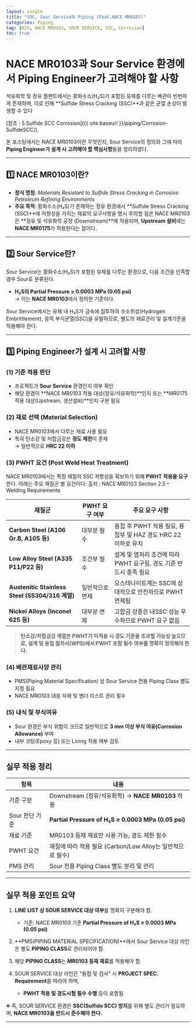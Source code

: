```yaml
---
layout: single
title: "SSC, Sour Service와 Piping (Feat.NACE MR0103)"
categories: Piping
tag: [H2S, NACE MR0103, SOUR SERVICE, SSC, Corrosion]
toc: true
---
```


# NACE MR0103과 Sour Service 환경에서 Piping Engineer가 고려해야 할 사항

석유화학 및 정유 플랜트에서는 황화수소(H₂S)가 포함된 유체를 다루는 배관이 빈번하게 존재하며, 이로 인해 **Sulfide Stress Cracking (SSC)**과 같은 균열 손상이 발생할 수 있다 

[참조 : 5.Sulfide SCC Corrosion]({{ site.baseurl }}/piping/Corrosion-SulfideSCC/). 

본 포스팅에서는 NACE MR0103이란 무엇인지, Sour Service의 정의와 그에 따라 **Piping Engineer가 설계 시 고려해야 할 핵심사항**들을 정리하였다.

---

## 1️⃣ NACE MR0103이란?

- **정식 명칭**: *Materials Resistant to Sulfide Stress Cracking in Corrosive Petroleum Refining Environments*
- **주요 목적**: 황화수소(H₂S)가 존재하는 정유 환경에서 **Sulfide Stress Cracking (SSC)**에 저항성을 가지는 재료의 요구사항을 명시
주의할 점은 NACE MR0103은 **정유 및 석유화학 공정 (Downstream)**에 적용되며, **Upstream 설비**에는 **NACE MR0175**가 적용된다는 점이다.

---

## 2️⃣ Sour Service란?

Sour Service는 황화수소(H₂S)가 포함된 유체를 다루는 환경으로, 다음 조건을 만족할 경우 Sour로 분류된다.

- **H₂S의 Partial Pressure ≥ 0.0003 MPa (0.05 psi)**  
  → 이는 **NACE MR0103**에서 정의한 기준이다.

Sour Service에서는 유체 내 H₂S가 금속에 침투하여 수소취성(Hydrogen Embrittlement), 응력 부식균열(SSC)을 유발하므로, 별도의 재료관리 및 설계기준을 적용해야 한다.

---

## 3️⃣ Piping Engineer가 설계 시 고려할 사항

### (1) 기준 적용 판단

- 프로젝트가 **Sour Service** 환경인지 여부 확인
- 해당 환경이 **NACE MR0103 적용 대상(정유/석유화학)**인지 또는 **MR0175 적용 대상(Upstream, 생산설비)**인지 구분 필요

### (2) 재료 선택 (Material Selection)

- NACE MR0103에서 다루는 재료 사용 필요
- 특히 탄소강 및 저합금강은 **경도 제한**이 존재  
  → 일반적으로 **HRC 22 이하**

### (3) PWHT 요건 (Post Weld Heat Treatment)

NACE MR0103에서는 특정 재질의 SSC 저항성을 확보하기 위해 **PWHT 적용을 요구**한다. 아래는 주요 재질군 별 요건이다:
출처 : NACE MR0103 Section 2.5 – Welding Requirements

| 재질군 | PWHT 요구 여부 | 주요 요구 사항 |
|--------|----------------|----------------|
| **Carbon Steel (A106 Gr.B, A105 등)** | 대부분 필수 | 용접 후 PWHT 적용 필요, 용접부 및 HAZ 경도 HRC 22 이하로 유지 |
| **Low Alloy Steel (A335 P11/P22 등)** | 조건부 필수 | 설계 및 열처리 조건에 따라 PWHT 요구됨. 경도 기준 반드시 충족 필요 |
| **Austenitic Stainless Steel (SS304/316 계열)** | 일반적으로 면제 | 오스테나이트계는 SSC에 상대적으로 안전하므로 PWHT 면제됨 |
| **Nickel Alloys (Inconel 625 등)** | 대부분 면제 | 고합금 강종은 내SSC 성능 우수하므로 PWHT 요구 없음 |

> **탄소강/저합금강 계열은 PWHT가 미적용 시 경도 기준을 초과할 가능성 높으므로, 설계 및 용접 절차서(WPS)에서 PWHT 포함 필수 여부를 명확히 정의해야 한다.**

### (4) 배관재료사양 관리

- PMS(Piping Material Specification) 상 Sour Service 전용 Piping Class 별도 지정 필요
- NACE MR0103 대응 자재 및 벤더 리스트 관리 필수

### (5) 내식 및 부식여유

- Sour 환경은 부식 위험이 크므로 일반적으로 **3 mm 이상 부식 여유(Corrosion Allowance)** 부여
- 내부 코팅(Epoxy 등) 또는 Lining 적용 여부 검토

---

## 실무 적용 정리

| 항목 | 내용 |
|------|------|
| 기준 구분 | Downstream (정유/석유화학) → **NACE MR0103** 적용 |
| Sour 판단 기준 | **Partial Pressure of H₂S ≥ 0.0003 MPa (0.05 psi)** |
| 재료 기준 | MR0103 등재 재료만 사용 가능, 경도 제한 필수 |
| PWHT 요건 | 재질에 따라 적용 필요 (Carbon/Low Alloy는 일반적으로 필수) |
| PMS 관리 | Sour 전용 Piping Class 별도 분리 및 관리 |

---

## 실무 적용 포인트 요약

1. **LINE LIST 상 SOUR SERVICE 대상 여부**를 명확히 구분해야 함.  
   - 기준: NACE MR0103 기준 **Partial Pressure of H₂S ≥ 0.0003 MPa (0.05 psi)**

2. **PMS(PIPING MATERIAL SPECIFICATION)**에서 Sour Service 대상 라인은 별도 **PIPING CLASS**로 관리되어야 함.

3. 해당 **PIPING CLASS**는 **MR0103 등재 재료**를 적용해야 함.

4. SOUR SERVICE 대상 라인은 "용접 및 검사" 시 **PROJECT SPEC. Requirement**을 따라야 하며,  
   - **PWHT 적용 및 경도시험 필수 수행** 등이 포함됨

➕ 즉, SOUR SERVICE 환경은 **SSC(Sulfide SCC) 방지**를 위해 별도 관리가 필요하며, **NACE MR0103을 반드시 준수해야 한다.**

---
